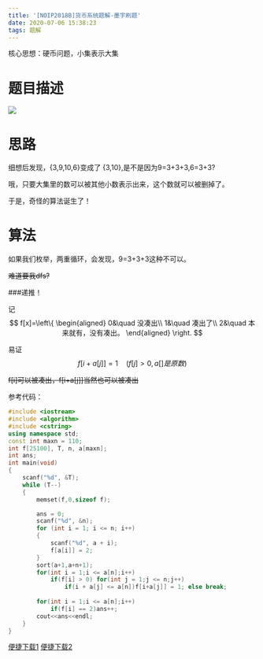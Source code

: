 ```yaml
---
title: '[NOIP2018B]货币系统题解-墨宇刷题'
date: 2020-07-06 15:38:23
tags: 题解
---
```


核心思想：硬币问题，小集表示大集

# 题目描述
<!--more-->
![](https://gitee.com/inkuniverse/picture_bed/raw/master/img/20200706155007.png)

# 思路

细想后发现，{3,9,10,6}变成了 {3,10},是不是因为9=3+3+3,6=3+3?

哦，只要大集里的数可以被其他小数表示出来，这个数就可以被删掉了。

于是，奇怪的算法诞生了！

# 算法

如果我们枚举，两重循环，会发现，9=3+3+3这种不可以。

~~难道要我dfs?~~

###递推！

记
$$
f[x]=\left\{
\begin{aligned}
0&\quad 没凑出\\
1&\quad 凑出了\\
2&\quad 本来就有，没有凑出。
\end{aligned}
\right.
$$

易证
$$
f[i+a[j]] = 1 \quad(f[j] > 0,a[]是原数)
$$

~~f[i]可以被凑出，f[i+a[j]]当然也可以被凑出~~

参考代码：

```cpp
#include <iostream>
#include <algorithm>
#include <cstring>
using namespace std;
const int maxn = 110;
int f[25100], T, n, a[maxn];
int ans;
int main(void)
{
    scanf("%d", &T);
    while (T--)
    {
        memset(f,0,sizeof f);

        ans = 0;
        scanf("%d", &n);
        for (int i = 1; i <= n; i++)
        {
            scanf("%d", a + i);
            f[a[i]] = 2;
        }
        sort(a+1,a+n+1);
        for(int i = 1;i <= a[n];i++)
            if(f[i] > 0) for(int j = 1;j <= n;j++)
                if(i + a[j] <= a[n])f[i+a[j]] = 1; else break;
        
        for(int i = 1;i <= a[n];i++)
            if(f[i] == 2)ans++;
        cout<<ans<<endl;
    }
}
```

[便捷下载1](https://raw.githubusercontent.com/inkuniverse/OI-code/ded21cf62cfbfc89ed5fb80e14c1bd88f80b91cf/OI-Code.cpp)
[便捷下载2](https://raw.staticdn.net/inkuniverse/OI-code/ded21cf62cfbfc89ed5fb80e14c1bd88f80b91cf/OI-Code.cpp)